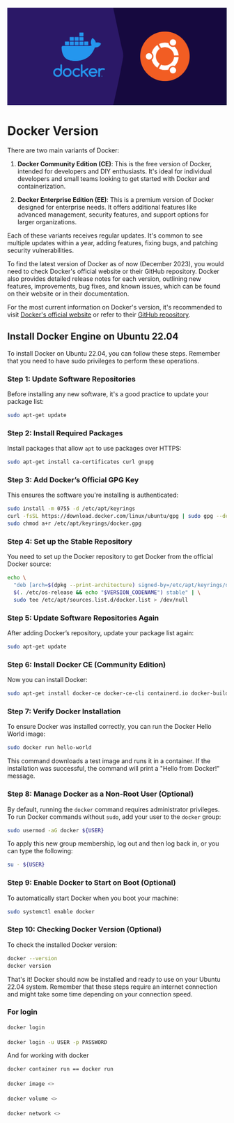 ![install-docker-engine-ubuntu-22-04-banner](../assets/56-install-docker-engine-ubuntu-22-04-banner.jpg)

# Docker Version

There are two main variants of Docker:

1. **Docker Community Edition (CE)**: This is the free version of Docker, intended for developers and DIY enthusiasts. It's ideal for individual developers and small teams looking to get started with Docker and containerization.

2. **Docker Enterprise Edition (EE)**: This is a premium version of Docker designed for enterprise needs. It offers additional features like advanced management, security features, and support options for larger organizations.

Each of these variants receives regular updates. It's common to see multiple updates within a year, adding features, fixing bugs, and patching security vulnerabilities.

To find the latest version of Docker as of now (December 2023), you would need to check Docker's official website or their GitHub repository. Docker also provides detailed release notes for each version, outlining new features, improvements, bug fixes, and known issues, which can be found on their website or in their documentation. 

For the most current information on Docker's version, it's recommended to visit [Docker's official website](https://www.docker.com/) or refer to their [GitHub repository](https://github.com/docker).

## Install Docker Engine on Ubuntu 22.04

To install Docker on Ubuntu 22.04, you can follow these steps. Remember that you need to have sudo privileges to perform these operations.

### Step 1: Update Software Repositories
Before installing any new software, it's a good practice to update your package list:

```bash
sudo apt-get update
```

### Step 2: Install Required Packages
Install packages that allow `apt` to use packages over HTTPS:

```bash
sudo apt-get install ca-certificates curl gnupg
```

### Step 3: Add Docker’s Official GPG Key
This ensures the software you're installing is authenticated:

```bash
sudo install -m 0755 -d /etc/apt/keyrings
curl -fsSL https://download.docker.com/linux/ubuntu/gpg | sudo gpg --dearmor -o /etc/apt/keyrings/docker.gpg
sudo chmod a+r /etc/apt/keyrings/docker.gpg
```

### Step 4: Set up the Stable Repository
You need to set up the Docker repository to get Docker from the official Docker source:

```bash
echo \
  "deb [arch=$(dpkg --print-architecture) signed-by=/etc/apt/keyrings/docker.gpg] https://download.docker.com/linux/ubuntu \
  $(. /etc/os-release && echo "$VERSION_CODENAME") stable" | \
  sudo tee /etc/apt/sources.list.d/docker.list > /dev/null
```

### Step 5: Update Software Repositories Again
After adding Docker’s repository, update your package list again:

```bash
sudo apt-get update
```

### Step 6: Install Docker CE (Community Edition)
Now you can install Docker:

```bash
sudo apt-get install docker-ce docker-ce-cli containerd.io docker-buildx-plugin docker-compose-plugin
```

### Step 7: Verify Docker Installation
To ensure Docker was installed correctly, you can run the Docker Hello World image:

```bash
sudo docker run hello-world
```

This command downloads a test image and runs it in a container. If the installation was successful, the command will print a "Hello from Docker!" message.

### Step 8: Manage Docker as a Non-Root User (Optional)
By default, running the `docker` command requires administrator privileges. To run Docker commands without `sudo`, add your user to the `docker` group:

```bash
sudo usermod -aG docker ${USER}
```

To apply this new group membership, log out and then log back in, or you can type the following:

```bash
su - ${USER}
```

### Step 9: Enable Docker to Start on Boot (Optional)
To automatically start Docker when you boot your machine:

```bash
sudo systemctl enable docker
```

### Step 10: Checking Docker Version (Optional)
To check the installed Docker version:

```bash
docker --version
docker version
```

That's it! Docker should now be installed and ready to use on your Ubuntu 22.04 system. Remember that these steps require an internet connection and might take some time depending on your connection speed.

### For login

```bash
docker login

docker login -u USER -p PASSWORD
```

And for working with docker

```bash
docker container run == docker run

docker image <>

docker volume <>

docker network <>
```